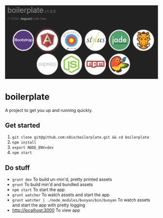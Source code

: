 ![boilerplate](/boilerplate.png?raw=true "boilerplate")

# boilerplate
A project to get you up and running quickly.

## Get started
1. `git clone git@github.com:n8io/boilerplate.git && cd boilerplate`
2. `npm install`
3. `export NODE_ENV=dev`
3. `npm start`

## Do stuff
* `grunt dev` To build un-min'd, pretty printed assets
* `grunt` To build min'd and bundled assets
* `npm start` To start the app
* `grunt watcher` To watch assets and start the app
* `grunt watcher | ./node_modules/bunyan/bin/bunyan` To watch assets and start the app with pretty logging
* [http://localhost:3000](http://localhost:3000) To view app
